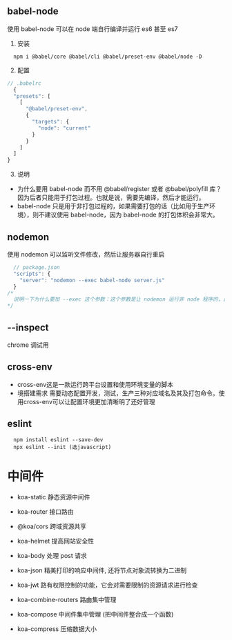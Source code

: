 ## babel-node 
  使用 babel-node 可以在 node 端自行编译并运行 es6 甚至 es7
1. 安装
```
  npm i @babel/core @babel/cli @babel/preset-env @babel/node -D 
```
2. 配置
```js
// .babelrc
  {
  "presets": [
    [
      "@babel/preset-env",
      {
        "targets": {
          "node": "current"
        }
      }
    ]
  ]
}
```  
3. 说明
  - 为什么要用 babel-node 而不用 @babel/register 或者 @babel/polyfill 库？因为后者只能用于打包过程。也就是说，需要先编译，然后才能运行。
  - babel-node 只是用于非打包过程的，如果需要打包的话（比如用于生产环境），则不建议使用 babel-node，因为 babel-node 的打包体积会非常大。

## nodemon
  使用 nodemon 可以监听文件修改，然后让服务器自行重启
```js
  // package.json 
  "scripts": {
    "server": "nodemon --exec babel-node server.js"
  }
/* 
  说明一下为什么要加 --exec 这个参数：这个参数是让 nodemon 运行非 node 程序的，比如运行 py 文件nodemon --exec "python -v" ./app.py。在这里因为我们是用 nodemon 运行 babel-node，而不是 server.js，所以需要加 --exec 这个参数。
*/
``` 
## --inspect
chrome 调试用

## cross-env
  - cross-env这是一款运行跨平台设置和使用环境变量的脚本
  - 境搭建需求  需要动态配置开发，测试，生产三种对应域名及其及打包命令。使用cross-env可以让配置环境更加清晰明了还好管理


## eslint 
```
  npm install eslint --save-dev
  npx eslint --init (选javascript)
```

# 中间件
  - koa-static  静态资源中间件
  - koa-router  接口路由
  - @koa/cors  跨域资源共享
  - koa-helmet  提高网站安全性
  - koa-body  处理 post 请求
  - koa-json  精美打印的响应中间件, 还将节点对象流转换为二进制
  - koa-jwt  路有权限控制的功能，它会对需要限制的资源请求进行检查

  - koa-combine-routers 路由集中管理
  - koa-compose 中间件集中管理 (把中间件整合成一个函数)
  - koa-compress 压缩数据大小


